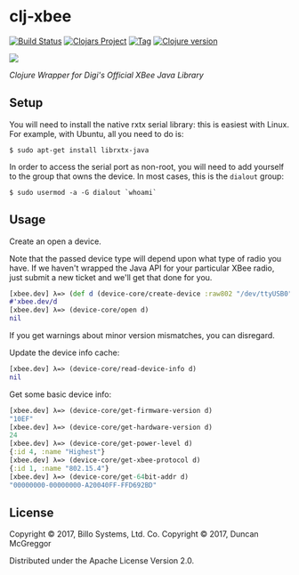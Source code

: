 # clj-xbee

[![Build Status][travis-badge]][travis]
[![Clojars Project][clojars-badge]][clojars]
[![Tag][tag-badge]][tag]
[![Clojure version][clojure-v]](project.clj)

[![][logo]][logo-large]

*Clojure Wrapper for Digi's Official XBee Java Library*

## Setup

You will need to install the native rxtx serial library: this is easiest with
Linux. For example, with Ubuntu, all you need to do is:

```
$ sudo apt-get install librxtx-java
```

In order to access the serial port as non-root, you will need to add yourself
to the group that owns the device. In most cases, this is the `dialout` group:

```
$ sudo usermod -a -G dialout `whoami`
```

## Usage

Create an open a device.

Note that the passed device type will depend upon what type of radio you have.
If we haven't wrapped the Java API for your particular XBee radio, just submit
a new ticket and we'll get that done for you.

```clj
[xbee.dev] λ=> (def d (device-core/create-device :raw802 "/dev/ttyUSB0" 9600))
#'xbee.dev/d
[xbee.dev] λ=> (device-core/open d)
nil
```

If you get warnings about minor version mismatches, you can disregard.

Update the device info cache:

```clj
[xbee.dev] λ=> (device-core/read-device-info d)
nil
```

Get some basic device info:

```clj
[xbee.dev] λ=> (device-core/get-firmware-version d)
"10EF"
[xbee.dev] λ=> (device-core/get-hardware-version d)
24
[xbee.dev] λ=> (device-core/get-power-level d)
{:id 4, :name "Highest"}
[xbee.dev] λ=> (device-core/get-xbee-protocol d)
{:id 1, :name "802.15.4"}
[xbee.dev] λ=> (device-core/get-64bit-addr d)
"00000000-00000000-A20040FF-FFD692BD"
```


## License

Copyright © 2017, Billo Systems, Ltd. Co.
Copyright © 2017, Duncan McGreggor

Distributed under the Apache License Version 2.0.


<!-- Named page links below: /-->

[travis]: https://travis-ci.org/billosys/clj-xbee
[travis-badge]: https://travis-ci.org/billosys/clj-xbee.png?branch=master
[deps]: http://jarkeeper.com/billosys/clj-xbee
[deps-badge]: http://jarkeeper.com/billosys/clj-xbee/status.svg
[logo]: resources/images/Xbee-small.png
[logo-large]: resources/images/Xbee.png
[tag-badge]: https://img.shields.io/github/tag/billosys/clj-xbee.svg
[tag]: https://github.com/billosys/clj-xbee/tags
[clojure-v]: https://img.shields.io/badge/clojure-1.8.0-blue.svg
[jdk-v]: https://img.shields.io/badge/jdk-1.7+-blue.svg
[clojars]: https://clojars.org/clj-xbee
[clojars-badge]: https://img.shields.io/clojars/v/clj-xbee.svg
